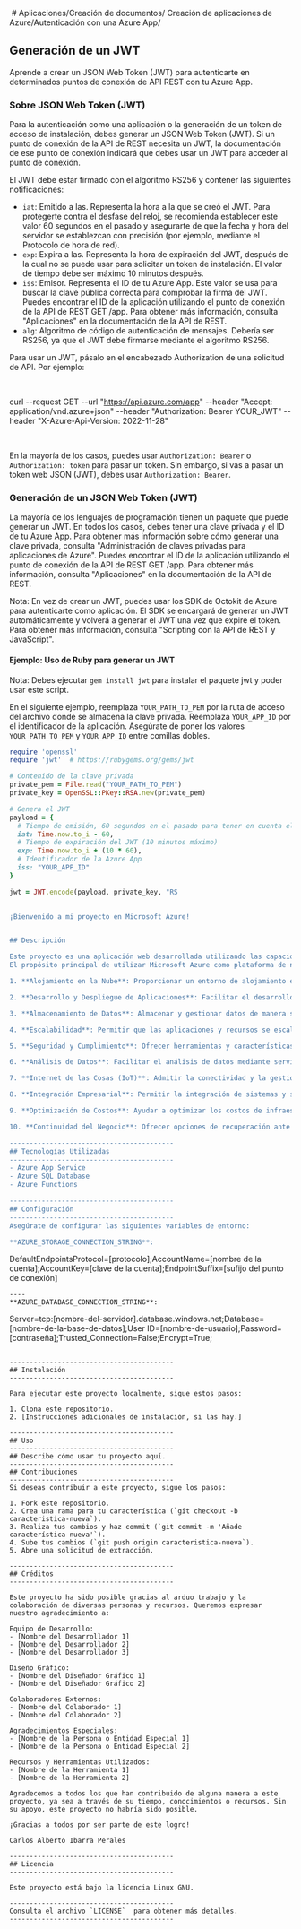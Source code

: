  # Aplicaciones/Creación de documentos/ Creación de aplicaciones de Azure/Autenticación con una Azure App/

## Generación de un JWT

Aprende a crear un JSON Web Token (JWT) para autenticarte en determinados puntos de conexión de API REST con tu Azure App.

### Sobre JSON Web Token (JWT)

Para la autenticación como una aplicación o la generación de un token de acceso de instalación, debes generar un JSON Web Token (JWT). Si un punto de conexión de la API de REST necesita un JWT, la documentación de ese punto de conexión indicará que debes usar un JWT para acceder al punto de conexión.

El JWT debe estar firmado con el algoritmo RS256 y contener las siguientes notificaciones:

- `iat`: Emitido a las. Representa la hora a la que se creó el JWT. Para protegerte contra el desfase del reloj, se recomienda establecer este valor 60 segundos en el pasado y asegurarte de que la fecha y hora del servidor se establezcan con precisión (por ejemplo, mediante el Protocolo de hora de red).
- `exp`: Expira a las. Representa la hora de expiración del JWT, después de la cual no se puede usar para solicitar un token de instalación. El valor de tiempo debe ser máximo 10 minutos después.
- `iss`: Emisor. Representa el ID de tu Azure App. Este valor se usa para buscar la clave pública correcta para comprobar la firma del JWT. Puedes encontrar el ID de la aplicación utilizando el punto de conexión de la API de REST GET /app. Para obtener más información, consulta "Aplicaciones" en la documentación de la API de REST.
- `alg`: Algoritmo de código de autenticación de mensajes. Debería ser RS256, ya que el JWT debe firmarse mediante el algoritmo RS256.

Para usar un JWT, pásalo en el encabezado Authorization de una solicitud de API. Por ejemplo:

 
 
curl --request GET 
--url "https://api.azure.com/app" 
--header "Accept: application/vnd.azure+json" 
--header "Authorization: Bearer YOUR_JWT" 
--header "X-Azure-Api-Version: 2022-11-28"
 
 

En la mayoría de los casos, puedes usar `Authorization: Bearer` o `Authorization: token` para pasar un token. Sin embargo, si vas a pasar un token web JSON (JWT), debes usar `Authorization: Bearer`.

### Generación de un JSON Web Token (JWT)

La mayoría de los lenguajes de programación tienen un paquete que puede generar un JWT. En todos los casos, debes tener una clave privada y el ID de tu Azure App. Para obtener más información sobre cómo generar una clave privada, consulta "Administración de claves privadas para aplicaciones de Azure". Puedes encontrar el ID de la aplicación utilizando el punto de conexión de la API de REST GET /app. Para obtener más información, consulta "Aplicaciones" en la documentación de la API de REST.

Nota: En vez de crear un JWT, puedes usar los SDK de Octokit de Azure para autenticarte como aplicación. El SDK se encargará de generar un JWT automáticamente y volverá a generar el JWT una vez que expire el token. Para obtener más información, consulta "Scripting con la API de REST y JavaScript".

#### Ejemplo: Uso de Ruby para generar un JWT

Nota: Debes ejecutar `gem install jwt` para instalar el paquete jwt y poder usar este script.

En el siguiente ejemplo, reemplaza `YOUR_PATH_TO_PEM` por la ruta de acceso del archivo donde se almacena la clave privada. Reemplaza `YOUR_APP_ID` por el identificador de la aplicación. Asegúrate de poner los valores `YOUR_PATH_TO_PEM` y `YOUR_APP_ID` entre comillas dobles.

```ruby
require 'openssl'
require 'jwt'  # https://rubygems.org/gems/jwt

# Contenido de la clave privada
private_pem = File.read("YOUR_PATH_TO_PEM")
private_key = OpenSSL::PKey::RSA.new(private_pem)

# Genera el JWT
payload = {
  # Tiempo de emisión, 60 segundos en el pasado para tener en cuenta el desfase del reloj
  iat: Time.now.to_i - 60,
  # Tiempo de expiración del JWT (10 minutos máximo)
  exp: Time.now.to_i + (10 * 60),
  # Identificador de la Azure App
  iss: "YOUR_APP_ID"
}

jwt = JWT.encode(payload, private_key, "RS
 

¡Bienvenido a mi proyecto en Microsoft Azure! 


## Descripción

Este proyecto es una aplicación web desarrollada utilizando las capacidades de Microsoft Azure. 
El propósito principal de utilizar Microsoft Azure como plataforma de nube es aprovechar sus servicios y capacidades para:

1. **Alojamiento en la Nube**: Proporcionar un entorno de alojamiento en la nube escalable y confiable para aplicaciones y servicios.

2. **Desarrollo y Despliegue de Aplicaciones**: Facilitar el desarrollo, prueba y despliegue de aplicaciones y servicios en la nube.

3. **Almacenamiento de Datos**: Almacenar y gestionar datos de manera segura y eficiente en la nube.

4. **Escalabilidad**: Permitir que las aplicaciones y recursos se escalen automáticamente según la demanda, lo que garantiza un rendimiento óptimo.

5. **Seguridad y Cumplimiento**: Ofrecer herramientas y características de seguridad avanzadas y ayudar a cumplir con regulaciones y estándares de seguridad.

6. **Análisis de Datos**: Facilitar el análisis de datos mediante servicios de inteligencia empresarial y aprendizaje automático.

7. **Internet de las Cosas (IoT)**: Admitir la conectividad y la gestión de dispositivos IoT.

8. **Integración Empresarial**: Permitir la integración de sistemas y servicios empresariales.

9. **Optimización de Costos**: Ayudar a optimizar los costos de infraestructura al pagar solo por los recursos utilizados.

10. **Continuidad del Negocio**: Ofrecer opciones de recuperación ante desastres y alta disponibilidad para garantizar la continuidad del negocio.

-----------------------------------------
## Tecnologías Utilizadas
-----------------------------------------
- Azure App Service
- Azure SQL Database
- Azure Functions

-----------------------------------------
## Configuración
-----------------------------------------
Asegúrate de configurar las siguientes variables de entorno:  

**AZURE_STORAGE_CONNECTION_STRING**: 
```
DefaultEndpointsProtocol=[protocolo];AccountName=[nombre de la cuenta];AccountKey=[clave de la cuenta];EndpointSuffix=[sufijo del punto de conexión]
```
----
**AZURE_DATABASE_CONNECTION_STRING**: 
```
Server=tcp:[nombre-del-servidor].database.windows.net;Database=[nombre-de-la-base-de-datos];User ID=[nombre-de-usuario];Password=[contraseña];Trusted_Connection=False;Encrypt=True;
```

-----------------------------------------
## Instalación
-----------------------------------------

Para ejecutar este proyecto localmente, sigue estos pasos: 

1. Clona este repositorio. 
2. [Instrucciones adicionales de instalación, si las hay.] 

-----------------------------------------
## Uso
-----------------------------------------
## Describe cómo usar tu proyecto aquí.
-----------------------------------------
## Contribuciones
-----------------------------------------
Si deseas contribuir a este proyecto, sigue los pasos: 

1. Fork este repositorio. 
2. Crea una rama para tu característica (`git checkout -b caracteristica-nueva`). 
3. Realiza tus cambios y haz commit (`git commit -m 'Añade característica nueva'`). 
4. Sube tus cambios (`git push origin caracteristica-nueva`). 
5. Abre una solicitud de extracción. 

-----------------------------------------
## Créditos 
-----------------------------------------

Este proyecto ha sido posible gracias al arduo trabajo y la colaboración de diversas personas y recursos. Queremos expresar nuestro agradecimiento a:

Equipo de Desarrollo:
- [Nombre del Desarrollador 1]
- [Nombre del Desarrollador 2]
- [Nombre del Desarrollador 3]

Diseño Gráfico:
- [Nombre del Diseñador Gráfico 1]
- [Nombre del Diseñador Gráfico 2]

Colaboradores Externos:
- [Nombre del Colaborador 1]
- [Nombre del Colaborador 2]

Agradecimientos Especiales:
- [Nombre de la Persona o Entidad Especial 1]
- [Nombre de la Persona o Entidad Especial 2]

Recursos y Herramientas Utilizados:
- [Nombre de la Herramienta 1]
- [Nombre de la Herramienta 2]

Agradecemos a todos los que han contribuido de alguna manera a este proyecto, ya sea a través de su tiempo, conocimientos o recursos. Sin su apoyo, este proyecto no habría sido posible.

¡Gracias a todos por ser parte de este logro!

Carlos Alberto Ibarra Perales 

-----------------------------------------
## Licencia 
-----------------------------------------

Este proyecto está bajo la licencia Linux GNU. 

-----------------------------------------
Consulta el archivo `LICENSE`  para obtener más detalles.
-----------------------------------------
